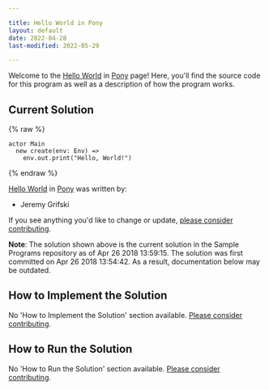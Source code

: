 ```yaml
---

title: Hello World in Pony
layout: default
date: 2022-04-28
last-modified: 2022-05-29

---
```


Welcome to the [Hello World](https://sampleprograms.io/projects/hello-world) in [Pony](https://sampleprograms.io/languages/pony) page! Here, you'll find the source code for this program as well as a description of how the program works.

## Current Solution

{% raw %}

```pony
actor Main
  new create(env: Env) =>
    env.out.print("Hello, World!")
```

{% endraw %}

[Hello World](https://sampleprograms.io/projects/hello-world) in [Pony](https://sampleprograms.io/languages/pony) was written by:

- Jeremy Grifski

If you see anything you'd like to change or update, [please consider contributing](https://github.com/TheRenegadeCoder/sample-programs).

**Note**: The solution shown above is the current solution in the Sample Programs repository as of Apr 26 2018 13:59:15. The solution was first committed on Apr 26 2018 13:54:42. As a result, documentation below may be outdated.

## How to Implement the Solution

No 'How to Implement the Solution' section available. [Please consider contributing](https://github.com/TheRenegadeCoder/sample-programs-website).

## How to Run the Solution

No 'How to Run the Solution' section available. [Please consider contributing](https://github.com/TheRenegadeCoder/sample-programs-website).